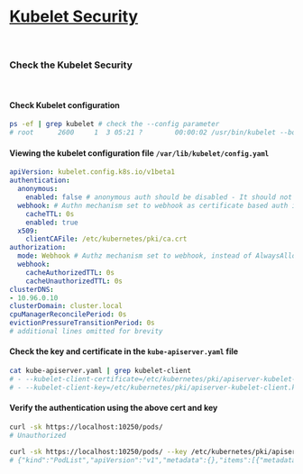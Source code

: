 # [Kubelet Security](https://kubernetes.io/docs/reference/command-line-tools-reference/kubelet-authentication-authorization/)

<br />

### Check the Kubelet Security

<br />

#### Check Kubelet configuration

```bash
ps -ef | grep kubelet # check the --config parameter
# root      2600     1  3 05:21 ?        00:00:02 /usr/bin/kubelet --bootstrap-kubeconfig=/etc/kubernetes/bootstrap-kubelet.conf --kubeconfig=/etc/kubernetes/kubelet.conf --config=/var/lib/kubelet/config.yaml --cgroup-driver=systemd --network-plugin=cni --pod-infra-container-image=k8s.gcr.io/pause:3.2 --resolv-conf=/run/systemd/resolve/resolv.conf
```

#### Viewing the kubelet configuration file `/var/lib/kubelet/config.yaml` 

```yaml
apiVersion: kubelet.config.k8s.io/v1beta1
authentication:
  anonymous:
    enabled: false # anonymous auth should be disabled - It should not be true
  webhook: # Authn mechanism set to webhook as certificate based auth instead of AlwaysAllow
    cacheTTL: 0s
    enabled: true
  x509:
    clientCAFile: /etc/kubernetes/pki/ca.crt
authorization:
  mode: Webhook # Authz mechanism set to webhook, instead of AlwaysAllow
  webhook:
    cacheAuthorizedTTL: 0s
    cacheUnauthorizedTTL: 0s
clusterDNS:
- 10.96.0.10
clusterDomain: cluster.local
cpuManagerReconcilePeriod: 0s
evictionPressureTransitionPeriod: 0s
# additional lines omitted for brevity
```

#### Check the key and certificate in the `kube-apiserver.yaml` file

```bash
cat kube-apiserver.yaml | grep kubelet-client    
# - --kubelet-client-certificate=/etc/kubernetes/pki/apiserver-kubelet-client.crt
# - --kubelet-client-key=/etc/kubernetes/pki/apiserver-kubelet-client.key
```    

#### Verify the authentication using the above cert and key

```bash
curl -sk https://localhost:10250/pods/
# Unauthorized

curl -sk https://localhost:10250/pods/ --key /etc/kubernetes/pki/apiserver-kubelet-client.key --cert /etc/kubernetes/pki/apiserver-kubelet-client.crt
# {"kind":"PodList","apiVersion":"v1","metadata":{},"items":[{"metadata":{"name":"etcd-controlplane","namespace": ...
```